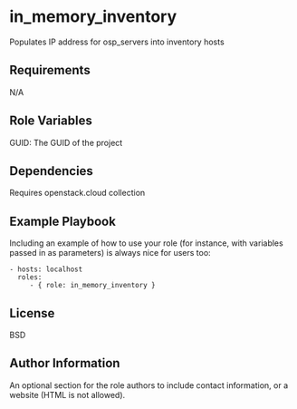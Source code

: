 in_memory_inventory
=========

Populates IP address for osp_servers into inventory hosts

Requirements
------------
N/A

Role Variables
--------------

GUID: The GUID of the project

Dependencies
------------

Requires openstack.cloud collection

Example Playbook
----------------

Including an example of how to use your role (for instance, with variables passed in as parameters) is always nice for users too:

    - hosts: localhost
      roles:
         - { role: in_memory_inventory }

License
-------

BSD

Author Information
------------------

An optional section for the role authors to include contact information, or a website (HTML is not allowed).
